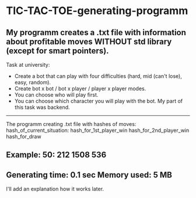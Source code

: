 # TIC-TAC-TOE-generating-programm
My programm creates a .txt file with information about profitable moves WITHOUT std library (except for smart pointers).
-----------------------------------------------------------
Task at university: 
- Create a bot that can play with four difficulties (hard, mid (can't lose), easy, random).
- Create bot x bot / bot x player / player x player modes.
- You can choose who will play first.
- You can choose which character you will play with the bot.
My part of this task was backend.
-----------------------------------------------------------
The programm creating .txt file with hashes of moves:
hash_of_current_situation: hash_for_1st_player_win    hash_for_2nd_player_win    hash_for_draw

Example:
50:  212 1508 536
-----------------------------------------------------------
Generating time: 0.1 sec 
Memory used:     5 MB
-----------------------------------------------------------
I'll add an explanation how it works later.
